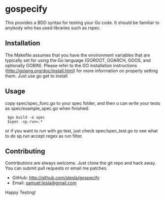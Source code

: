 # gospecify

This provides a BDD syntax for testing your Go code. It should be familiar to anybody who has used libraries such as rspec.

## Installation

The Makefile assumes that you have the environment variables that are typically set for using the Go language (GOROOT, GOARCH, GOOS, and optionally GOBIN). Please refer to the GO installation instructions (http://golang.org/doc/install.html) for more information on properly setting them.
Just use go get to install
## Usage
copy spec/spec_func.go to your spec folder, and then u can write your tests as spec/example_spec.go
when finished:

     $go build -o spec
     $spec -sp.run=.*
or if you want to run with go test, just check spec/spec_test.go to see what to do
sp.run accept regex as run filter.

## Contributing

Contributions are always welcome. Just clone the git repo and hack away. You can submit pull requests or email me patches.

* GitHub: http://github.com/stesla/gospecify
* Email: samuel.tesla@gmail.com

Happy Testing!
